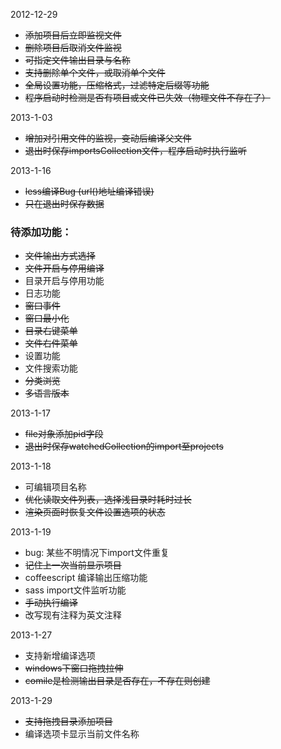 2012-12-29

* <del>添加项目后立即监视文件
* <del>删除项目后取消文件监视
* <del>可指定文件输出目录与名称
* <del>支持删除单个文件，或取消单个文件
* <del>全局设置功能，压缩格式，过滤特定后缀等功能
* <del>程序启动时检测是否有项目或文件已失效（物理文件不存在了）

2013-1-03

* <del>增加对引用文件的监视，变动后编译父文件
* <del>退出时保存importsCollection文件，程序启动时执行监听

2013-1-16

* <del>less编译Bug (url()地址编译错误)
* <del>只在退出时保存数据

### 待添加功能：

* <del>文件输出方式选择
* <del>文件开启与停用编译
* 目录开启与停用功能
* 日志功能
* <del>窗口事件
* <del>窗口最小化
* <del>目录右键菜单
* <del>文件右件菜单
* 设置功能
* 文件搜索功能
* <del>分类浏览
* <del>多语言版本

2013-1-17

* <del>file对象添加pid字段
* <del>退出时保存watchedCollection的import至projects

2013-1-18

* 可编辑项目名称
* <del>优化读取文件列表，选择浅目录时耗时过长
* <del>渲染页面时恢复文件设置选项的状态

2013-1-19

* bug: 某些不明情况下import文件重复
* <del>记住上一次当前显示项目
* coffeescript 编译输出压缩功能
* sass import文件监听功能
* <del>手动执行编译
* 改写现有注释为英文注释

2013-1-27

* 支持新增编译选项
* <del>windows下窗口拖拽拉伸
* <del>comile是检测输出目录是否存在，不存在则创建

2013-1-29

* <del>支持拖拽目录添加项目
* 编译选项卡显示当前文件名称